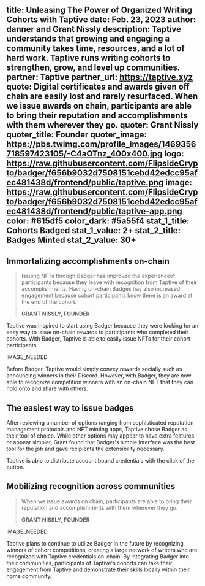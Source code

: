 title: Unleasing The Power of Organized Writing Cohorts with Taptive
date: Feb. 23, 2023
author: danner and Grant Nissly
description: Taptive understands that growing and engaging a community takes time, resources, and a lot of hard work. Taptive runs writing cohorts to strengthen, grow, and level up communities. 
partner: Taptive
partner_url: https://taptive.xyz
quote: Digital certificates and awards given off chain are easily lost and rarely resurfaced. When we issue awards on chain, participants are able to bring their reputation and accomplishments with them wherever they go.
quoter: Grant Nissly
quoter_title: Founder
quoter_image: https://pbs.twimg.com/profile_images/1469356718597423105/-C4aOTnz_400x400.jpg
logo: https://raw.githubusercontent.com/FlipsideCrypto/badger/f656b9032d7508151cebd42edcc95afec481438d/frontend/public/taptive.png
image: https://raw.githubusercontent.com/FlipsideCrypto/badger/f656b9032d7508151cebd42edcc95afec481438d/frontend/public/taptive-app.png
color: #615df5
color_dark: #5a55f4
stat_1_title: Cohorts Badged
stat_1_value: 2+
stat_2_title: Badges Minted
stat_2_value: 30+
---
## Immortalizing accomplishments on-chain

> Issuing NFTs through Badger has improved the experienceof participants because they leave with recognition from Taptive of their accomplishments. Having on-chain Badges has also increased engagement because cohort participants know there is an award at the end of the cohort. 
>
> **GRANT NISSLY, FOUNDER**

Taptive was inspired to start using Badger because they were looking for an easy way to issue on-chain rewards to participants who completed their cohorts. With Badger, Taptive is able to easily issue NFTs for their cohort participants. 

IMAGE_NEEDED

Before Badger, Taptive would simply convey rewards socially such as announcing winners in their Discord. However, with Badger, they are now able to recognize competition winners with an on-chain NFT that they can hold onto and share with others.
 
## The easiest way to issue badges

After reviewing a number of options ranging from sophisticated reputation management protocols and NFT minting apps, Taptive chose Badger as their tool of choice. While other options may appear to have extra features or appear simpler, Grant found that Badger's simple interface was the best tool for the job and gave recipients the extensibility necessary.

Taptive is able to distribute account bound credentials with the click of the button. 

## Mobilizing recognition across communities

> When we issue awards on chain, participants are able to bring their reputation and accomplishments with them wherever they go. 
>
> **GRANT NISSLY, FOUNDER**

IMAGE_NEEDED 

Taptive plans to continue to utilize Badger in the future by recognizing winners of cohort competitions, creating a large network of writers who are recognized with Taptive credentials on-chain. By integrating Badger into their communities, participants of Taptive's cohorts can take their engagement from Taptive and demonstrate their skills locally within their home community.